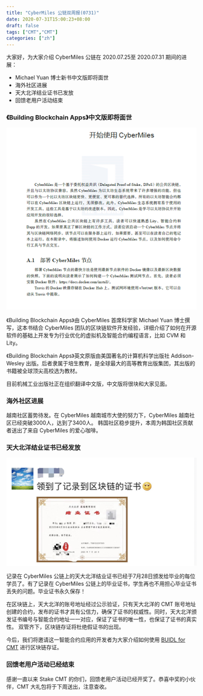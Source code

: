 ```yaml
---
title: "CyberMiles 公链双周报(0731)"
date: 2020-07-31T15:00:23+08:00
draft: false
tags: ["CMT","CMT"] 
categories: ["zh"] 
---
```



大家好，为大家介绍 CyberMiles 公链在 2020.07.25至 2020.07.31 期间的进展：


* Michael Yuan 博士新书中文版即将面世
* 海外社区进展
* 天大北洋结业证书已发放
* 回馈老用户活动结束

### 《Building Blockchain Apps》中文版即将面世

![](/images/biweekly-0731-01.png)

《Building Blockchain Apps》由 CyberMiles 首席科学家 Michael Yuan 博士撰写，这本书结合 CyberMiles 团队的区块链软件开发经验，详细介绍了如何在开源软件的基础上开发专为行业优化的虚拟机及智能合约编程语言，比如 CVM 和 Lity。

《Building Blockchain Apps》英文原版由美国著名的计算机科学出版社 Addison-Wesley 出版。后者隶属于培生教育，是全球最大的高等教育出版集团，其出版的书籍被全球顶尖高校选为教材。

目前机械工业出版社正在组织翻译中文版，中文版将很块和大家见面。

### 海外社区进展

越南社区蓄势待发。在 CyberMiles 越南城市大使的努力下，CyberMiles 越南社区已经突破3000人，达到了3400人。
韩国社区稳步提升，本周为韩国社区贡献者送出了来自 CyberMiles 的爱心咖啡。

### 天大北洋结业证书已经发放

![](/images/biweekly-0731-03.png)

记录在 CyberMiles 公链上的天大北洋结业证书已经于7月28日颁发给毕业的每位学员了。有了记录在 CyberMiles  公链上的毕业证书，学生再也不用担心毕业证书丢失的问题。毕业证书永久保存！

在区块链上，天大北洋的账号地址经过公示验证，只有天大北洋的 CMT 账号地址创建的合约，发布的证书才具有公信力，确保了证书的权威性。同时，天大北洋颁发证书编号与智能合约地址一一对应，保证了证书的唯一性，也保证了证书的真实性。 双管齐下，区块链存证将杜绝假证书的出现。

今后，我们将邀请这一智能合约应用的开发者为大家介绍如何使用 [BUIDL for CMT](https://buidl.secondstate.io/?es_provider=https%3A%2F%2Fcmt.search.secondstate.io&web3_provider=https%3A%2F%2Frpc.cybermiles.io%3A8545&web3_chainId=18&gas_price=5000000000&gas_limit=8000000)  进行区块链存证。

### 回馈老用户活动已经结束

感谢一直以来 Stake CMT 的你们，回馈老用户活动已经开奖了。恭喜中奖的小伙伴，CMT 大礼包将于下周送出，注意查收。





